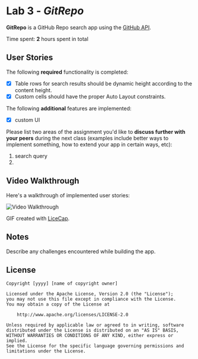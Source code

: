 # Lab 3 - *GitRepo*

**GitRepo** is a GitHub Repo search app using the [GitHub API](https://developer.github.com/v3/search/#search-repositories).

Time spent: **2** hours spent in total

## User Stories

The following **required** functionality is completed:

- [x] Table rows for search results should be dynamic height according to the content height.
- [x] Custom cells should have the proper Auto Layout constraints.

The following **additional** features are implemented:

- [x] custom UI

Please list two areas of the assignment you'd like to **discuss further with your peers** during the next class (examples include better ways to implement something, how to extend your app in certain ways, etc):

1. search query 
2.

## Video Walkthrough

Here's a walkthrough of implemented user stories:

<img src='http://imgur.com/HvGfThd.gif' title='Video Walkthrough' width='' alt='Video Walkthrough' />

GIF created with [LiceCap](http://www.cockos.com/licecap/).

## Notes

Describe any challenges encountered while building the app.

## License

    Copyright [yyyy] [name of copyright owner]

    Licensed under the Apache License, Version 2.0 (the "License");
    you may not use this file except in compliance with the License.
    You may obtain a copy of the License at

        http://www.apache.org/licenses/LICENSE-2.0

    Unless required by applicable law or agreed to in writing, software
    distributed under the License is distributed on an "AS IS" BASIS,
    WITHOUT WARRANTIES OR CONDITIONS OF ANY KIND, either express or implied.
    See the License for the specific language governing permissions and
    limitations under the License.
